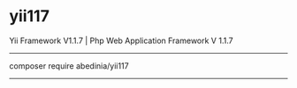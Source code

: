 # yii117
Yii Framework V1.1.7 | Php Web Application Framework V 1.1.7

********************************
composer require abedinia/yii117
********************************
